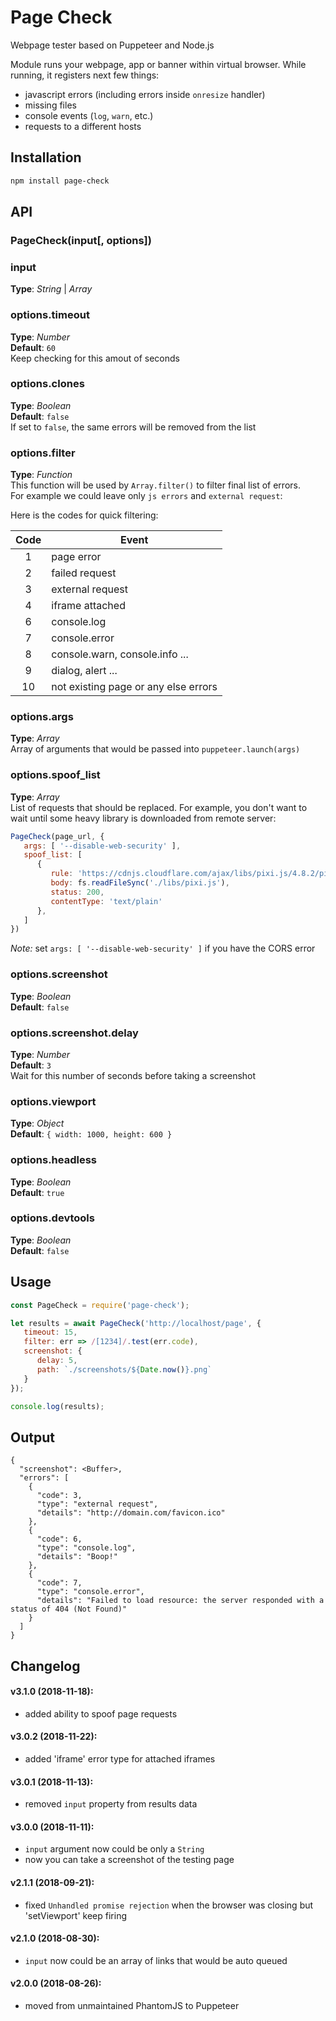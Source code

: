 # Page Check
Webpage tester based on Puppeteer and Node.js



Module runs your webpage, app or banner within virtual browser. While running, it registers next few things:
- javascript errors (including errors inside `onresize` handler)
- missing files
- console events (`log`, `warn`, etc.)
- requests to a different hosts



## Installation
```bash
npm install page-check
```



## API

### PageCheck(input[, options])

### input   
**Type**: _String_ | _Array_   


### options.timeout 
**Type**: _Number_   
**Default**: `60`     
Keep checking for this amout of seconds


### options.clones
**Type**: _Boolean_   
**Default**: `false`     
If set to `false`, the same errors will be removed from the list


### options.filter   
**Type**: _Function_     
This function will be used by `Array.filter()` to filter final list of errors.     
For example we could leave only `js errors` and `external request`:    

Here is the codes for quick filtering:

| Code | Event |
| :------: | ------ |
| 1 | page error |
| 2 | failed request |
| 3 | external request |
| 4 | iframe attached |
| 6 | console.log |
| 7 | console.error |
| 8 | console.warn, console.info ... |
| 9 | dialog, alert ... | 
| 10 | not existing page or any else errors | 



### options.args    
**Type**: _Array_   
Array of arguments that would be passed into `puppeteer.launch(args)`



### options.spoof_list    
**Type**: _Array_   
List of requests that should be replaced. For example, you don't want to wait until some heavy library is downloaded from remote server:

```javascript
PageCheck(page_url, {
   args: [ '--disable-web-security' ],
   spoof_list: [
      { 
         rule: 'https://cdnjs.cloudflare.com/ajax/libs/pixi.js/4.8.2/pixi.js', 
         body: fs.readFileSync('./libs/pixi.js'), 
         status: 200, 
         contentType: 'text/plain'
      }, 
   ]
})
```

*Note:* set `args: [ '--disable-web-security' ]` if you have the CORS error



### options.screenshot    
**Type**: _Boolean_   
**Default**: `false`  


### options.screenshot.delay    
**Type**: _Number_   
**Default**: `3`  
Wait for this number of seconds before taking a screenshot



### options.viewport    
**Type**: _Object_   
**Default**: `{ width: 1000, height: 600 }`  



### options.headless    
**Type**: _Boolean_     
**Default**: `true`  


### options.devtools    
**Type**: _Boolean_   
**Default**: `false`  




## Usage
```javascript
const PageCheck = require('page-check');

let results = await PageCheck('http://localhost/page', {
   timeout: 15, 
   filter: err => /[1234]/.test(err.code), 
   screenshot: {
      delay: 5,
      path: `./screenshots/${Date.now()}.png`
   }
});

console.log(results);
```




## Output
```
{
  "screenshot": <Buffer>,
  "errors": [
    {
      "code": 3,
      "type": "external request",
      "details": "http://domain.com/favicon.ico"
    },
    {
      "code": 6,
      "type": "console.log",
      "details": "Boop!"
    },
    {
      "code": 7,
      "type": "console.error",
      "details": "Failed to load resource: the server responded with a status of 404 (Not Found)"
    }
  ]
}
```





## Changelog 
#### v3.1.0 (2018-11-18):
- added ability to spoof page requests

#### v3.0.2 (2018-11-22):
- added 'iframe' error type for attached iframes

#### v3.0.1 (2018-11-13):
- removed `input` property from results data

#### v3.0.0 (2018-11-11):
- `input` argument now could be only a `String`
- now you can take a screenshot of the testing page

#### v2.1.1 (2018-09-21):
- fixed `Unhandled promise rejection` when the browser was closing but 'setViewport' keep firing

#### v2.1.0 (2018-08-30):
- `input` now could be an array of links that would be auto queued

#### v2.0.0 (2018-08-26):
- moved from unmaintained PhantomJS to Puppeteer





